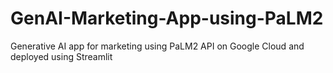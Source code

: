 # GenAI-Marketing-App-using-PaLM2
Generative AI app for marketing using PaLM2 API on Google Cloud and deployed using Streamlit
